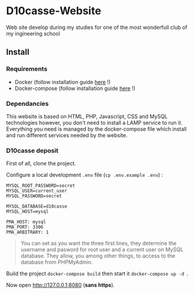 # D10casse-Website
Web site develop during my studies for one of the most wonderfull club of my ingineering school

## Install

### Requirements

- Docker (follow installation guide [here](https://docs.docker.com/engine/install/) !)
- Docker-compose (follow installation guide [here](https://docs.docker.com/compose/install/) !)

### Dependancies

This website is based on HTML, PHP, Javascript, CSS and MySQL technologies however, you don't need to install a LAMP service to run it. Everything you need is managed by the docker-compose file which install and run different services needed by the website.

### D10casse deposit

First of all, clone the project.

Configure a local development `.env` file (`cp .env.example .env`) :

```
MYSQL_ROOT_PASSWORD=secret
MYSQL_USER=current_user
MYSQL_PASSWORD=secret

MYSQL_DATABASE=d10casse
MYSQL_HOST=mysql

PMA_HOST: mysql
PMA_PORT: 3306
PMA_ARBITRARY: 1
```

> You can set as you want the three first lines, they determine the username and pasword for root user and a current user on MySQL database. They allow, you among other things, to access to the database from PHPMyAdmin.

Build the project `docker-compose build` then start it `docker-compose up -d `.

Now open http://127.0.0.1:8080 (**sans https**).